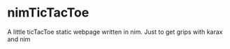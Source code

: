 # nimTicTacToe
A little ticTacToe static webpage written in nim. Just to get grips with karax and nim 
